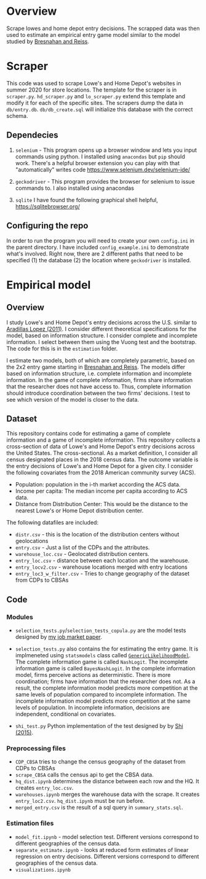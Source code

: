 # Overview
Scrape lowes and home depot entry decisions. The scrapped data was then used to estimate an empirical entry game model similar to the model studied by [Bresnahan and Reiss](https://www.jstor.org/stable/2937655). 

# Scraper

This code was used to scrape Lowe's and Home Depot's websites in summer 2020 for store locations. The template for the scraper is in `scraper.py`. `hd_scraper.py` and `lo_scraper.py` extend this template and modify it for each of the specific sites. The scrapers dump the data in `db/entry.db`. `db/db_create.sql` will initialize this database with the correct schema.

## Dependecies

1. `selenium` - This program opens up a browser window and lets you input commands using python. I installed using `anacondas` but `pip` should work. There's a helpful browser extension you can play with that "automatically" writes code
https://www.selenium.dev/selenium-ide/

2. `geckodriver` - This program provides the browser for selenium to issue commands to. I also installed using anacondas

3. `sqlite` I have found the following graphical shell helpful, https://sqlitebrowser.org/

## Configuring the repo

In order to run the program you will need to create your own `config.ini` in the parent directory. I have included `config_example.ini` to demonstrate what's involved. Right now, there are 2 different paths that need to be specified (1) the database (2) the location where `geckodriver` is installed.

# Empirical model

## Overview

I study Lowe's and Home Depot's entry decisions across the U.S. similar to [Aradillas Lopez (2011)](https://onlinelibrary.wiley.com/doi/abs/10.3982/QE74). I consider different theoretical specifications for the model, based on information structure. I consider complete and incomplete information. I select between them using the Vuong test and the bootstrap. The code for this is in the `estimation` folder. 

I estimate two models, both of which are completely parametric, based on the 2x2 entry game starting in [Bresnahan and Reiss](https://www.jstor.org/stable/2937655). The models differ based on information structure, i.e. complete information and incomplete information.  In the game of complete information, firms share information that the researcher does not have access to. Thus, complete information should introduce coordination between the two firms' decisions. I test to see which version of the model is closer to the data.

## Dataset

This repository contains code for estimating a game of complete information and a game of incomplete information. This repository collects a cross-section of data of Lowe's and Home Depot's entry decisions across the United States. The cross-sectional. As a market definition, I consider all census designated places in the 2018 census data. The outcome variable is the entry decisions of Lowe's and Home Depot for a given city. I consider the following covariates from the 2018 American community survey (ACS).

* Population: population in the i-th market according the ACS data.
* Income per capita: The median income per capita according to ACS data.
* Distance from Distribution Center: This would be the distance to the nearest Lowe's or Home Depot distribution center.

The following datafiles are included:

* `distr.csv` - this is the location of the distribution centers without geolocations
* `entry.csv` - Just a list of the CDPs and the attributes.
* `warehouse_loc.csv` - Geolocated distribution centers.
* `entry_loc.csv` - distance between each location and the warehouse. 
* `entry_locv2.csv` - warehouse locations merged with entry locations
* `entry_loc3_w_filter.csv` - Tries to change geography of the dataset from CDPs to CBSAs

## Code

### Modules

* `selection_tests.py`/`selection_tests_copula.py` are the model tests designed by [my job market paper](https://drive.google.com/file/d/14FdLzfvJzOyyH0F6itTg2TeE7dgiF9Jd/view). 

* `selection_tests.py` also contains the for estimating the entry game. It is implmeneted using `statsmodels`  class called [`GenericLikelihoodModel`](https://www.statsmodels.org/dev/dev/generated/statsmodels.base.model.GenericLikelihoodModel.html). The complete information game is called `NashLogit`. The incomplete information game is called `BayesNashLogit`. In the complete information model, firms perceive actions as deterministic.  There is more coordination; firms have information that the researcher does not.  As a result, the complete information model predicts more competition at the same levels of population compared to incomplete information.  The incomplete information model predicts more competition at the same levels of population. In incomplete information, decisions are independent, conditional on covariates.

* `shi_test.py` Python implementation of the test designed by by [Shi (2015)](https://onlinelibrary.wiley.com/doi/abs/10.3982/QE382).

### Preprocessing files
* `CDP_CBSA` tries to change the census geography of the dataset from CDPs to CBSAs
* `scrape_CBSA` calls the census api to get the CBSA data.
* `hq_dist.ipynb` determines the distance between each row and the HQ. It creates `entry_loc.csv`.
* `warehouses.ipynb` merges the warehouse data with the scrape. It creates `entry_loc2.csv`. `hq_dist.ipynb` must be run before.
* `merged_entry.csv` is the result of a sql query in `summary_stats.sql`.

### Estimation files

* `model_fit.ipynb` - model selection test. Different versions correspond to different geographies of the census data.
* `separate_estimate.ipynb` - looks at reduced form estimates of linear regression on entry decisions. Different versions correspond to different geographies of the census data.
* `visualizations.ipynb`